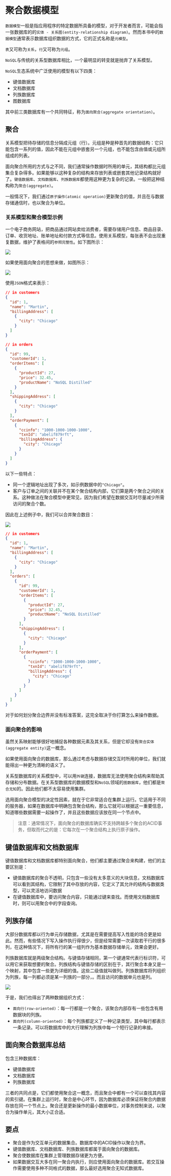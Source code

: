 # 聚合数据模型
`数据模型`一般是指应用程序的特定数据所具备的模型，对于开发者而言，可能会指一张数据库的的`实体 - 关系图(entity-relationship diagram)`。然而本书中的`数据模型`通常表示数据库组织数据的方式，它的正式名称是`元模型`。

`表`又可称为`关系`，`行`又可称为`元组`。

`NoSQL`与传统的关系型数据库相比，一个最明显的转变就是抛弃了关系模型。

`NoSQL`生态系统中广泛使用的模型有以下四类：

* 键值数据库
* 文档数据库
* 列族数据库
* 图数据库

其中前三类数据库有一个共同特征，称为`面向聚合(aggregate orientation)`。

## 聚合
关系模型把待存储的信息分隔成元组（行）。元组是种是种首先的数据结构：它只能包含一系列的值，因此不能在元组中嵌套另一个元组，也不能包含由值或元组所组成的列表。

面向聚合所用的方式与之不同，我们通常操作数据时所用的单元，其结构都比元组集合复杂得多。如果能够以这种复杂的结构来存放列表或嵌套其他记录结构就好了。`键值数据库`、`文档数据库`、`列族数据库`都使用这种更为复杂的记录。一般把这种结构称为`聚合(aggregate)`。

一般情况下，我们通过`原子操作(atomic operation)`更新聚合的值，并且在与数据存储通信时，也以聚合为单位。

### 关系模型和聚合模型示例
一个电子商务网站，把商品通过网站卖给消费者，需要存储用户信息、商品目录、订单、收货地址、账单地址和付款方式等信息。使用关系模型，每张表不会出现重复数据，维护了表格间的`参照完整性`。如下图所示：

![](http://oczira72b.bkt.clouddn.com/17-10-29/3399438.jpg)

如果使用面向聚合的思想来做，如图所示：

![](http://oczira72b.bkt.clouddn.com/17-10-29/68750917.jpg)

使用`JSON`格式来表示：

```json
// in customers
{
  "id": 1,
  "name": "Martin",
  "billingAddress": [
    {
      "city": "Chicago"
    }
  ]
}

// in orders
{
  "id": 99,
  "customerId": 1,
  "orderItems": [
    {
      "productId": 27,
      "price": 32.45,
      "productName": "NoSQL Distilled"
    }
  ],
  "shippingAddress": [
    {
      "city": "Chicago"
    }
  ],
  "orderPayment": [
    {
      "ccinfo": "1000-1000-1000-1000",
      "txnId": "abelif879rft",
      "billingAddress": {
        "city": "Chicago"
      }
    }
  ]
}
```

以下一些特点：

* 同一个逻辑地址出现了多次，如示例数据中的`"Chicago"`。
* 客户与订单之间的关联并不在某个聚合结构内部，它们算是两个聚合之间的关系。这种做法在聚合模型中更常见，因为我们希望在数据交互时尽量减少所需访问的聚合个数。

因此在上述例子中，我们可以合并聚合数目：

![](http://oczira72b.bkt.clouddn.com/17-10-29/15358822.jpg)

```json
// in customers
{
  "id": 1,
  "name": "Martin",
  "billingAddress": [
    {
      "city": "Chicago"
    }
  ],
  "orders": [
    {
      "id": 99,
      "customerId": 1,
      "orderItems": [
        {
          "productId": 27,
          "price": 32.45,
          "productName": "NoSQL Distilled"
        }
      ],
      "shippingAddress": [
        {
          "city": "Chicago"
        }
      ],
      "orderPayment": [
        {
          "ccinfo": "1000-1000-1000-1000",
          "txnId": "abelif879rft",
          "billingAddress": {
            "city": "Chicago"
          }
        }
      ]
    }
  ]
}
```

对于如何划分聚合边界并没有标准答案，这完全取决于你打算怎么来操作数据。

### 面向聚合的影响
虽然关系映射能够很好地捕捉各种数据元素及其关系，但是它却没有`聚合实体(aggregate entity)`这一概念。

如果使用面向聚合的数据库，那么通过考虑与数据存储交互时所用的单位，我们就能得出一种更为清晰的语义了。

关系型数据库的关系模型中，可以用`外键`连接，数据库无法使用聚合结构来帮助其存储和分布数据。在关系型数据库的数据模型和`NoSQL`领域的`图数据库`，他们都是`聚合无知`的。因此他们都不太容易使用集群。

选用面向聚合模型的决定性因素，就在于它非常适合在集群上运行。它适用于不同的服务器，如果在数据库中明确包含聚合结构，那么它就可以根据这一重要信息，知道哪些数据需要一起操作了，并且这些数据应该放在同一个节点中。

> 注意：通常情况下，面向聚合的数据库确实不支持跨越多个聚合的ACID事务，但取而代之的是：它每次在一个聚合结构上执行原子操作。

## 键值数据库和文档数据库
键值数据库和文档数据库都特别面向聚合，他们都主要通过聚合来构建，他们的主要区别是：

* 键值数据库的聚合不透明，只包含一些没有太多意义的大块信息，文档数据库可以看到其结构，它限制了其中存放的内容，它定义了其允许的结构与数据类型，可以灵活地访问数据
* 在键值数据库中，要访问聚合内容，只能通过键来查找。而使用文档数据库时，则可以用聚合中的字段查询。

## 列族存储
大部分数据库都以行为单元存储数据，尤其是在需要提高写入性能的场合更是如此。然而，有些情况下写入操作执行得很少，但是经常需要一次读取若干行的很多列，在这种情况下，将所有行的某一组列作为基本数据存储单元，效果会更好。

列族数据库就是两级聚合结构。与键值存储相同，第一个键通常代表行标识符，可以用它来获取想要的聚合。列族结构与键值存储的区别在于，其行聚合本身又是一个映射，其中包含一些更为详细的值。这些二级值就叫做列。列族数据库将列组织为列族，每一列都必须是某一列族的一部分，。而且访问的数据单元也是列。

![](http://oczira72b.bkt.clouddn.com/17-10-29/58518570.jpg)

于是，我们也得出了两种数据组织方式：

* `面向行(row-oriented)`：每一行都是一个聚合，该聚合内部存有一些包含有用数据块的列族。
* `面向列(column-oriented)`：每个列族都定义了一种记录类型，其中每行都表示一条记录。可以将数据库中的大行理解为列族中每一个短行记录的串接。

## 面向聚合数据库总结
包含三种数据库：

* 键值数据库
* 文档数据库
* 列族数据库

三者的共同点是，它们都使用聚合这一概念，而且聚合中都有一个可以查找其内容的索引键。在集群上运行时，聚合是中心环节，因为数据库必须保证将聚合内数据存放在同一个节点上。聚合还是更新操作的最小数据单位，对事务控制来说，以聚合为操作单元，其大小正合适。

## 要点
* 聚合是作为交互单元的数据集合。数据库中的ACID操作以聚合为界。
* 键值数据库、文档数据库、列族数据库都属于面向聚合的数据库。
* 聚合使数据库在集群上管理数据存储更为方便。
* 如果数据交互大多在同一聚合内执行，则应使用面向聚合的数据库。若交互操作需要使用多种不同格式的数据，那么最好选用聚合无知式数据库。